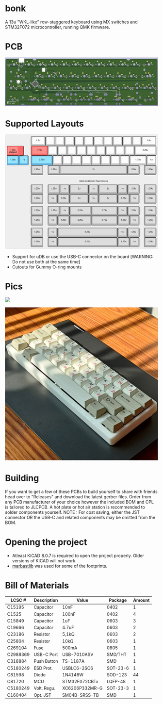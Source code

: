 # bonk
A 13u "WKL-like" row-staggered keyboard using MX switches and STM32F072 microcontroller, running QMK firmware.
 
# PCB
![PCB_BACK](https://github.com/arko9699/bonk/blob/main/pcb_back.png)

# Supported Layouts
![Supported Layouts](https://github.com/arko9699/bonk/blob/main/layouts.png)

* Support for uDB or use the USB-C connector on the board [WARNING: Do not use both at the same time]
* Cutouts for Gummy O-ring mounts

# Pics
![](https://github.com/arko9699/bonk/blob/main/assets/pic1-by-source.jpg)

![](https://github.com/arko9699/bonk/blob/main/assets/pic1-by-arko.png)

# Building 
If you want to get a few of these PCBs to build yourself to share with friends head over to "Releases" and download the latest gerber files. Order from any PCB manufacturer of your choice however the included BOM and CPL is tailored to JLCPCB. A hot plate or hot air station is recommended to solder components yourself. 
NOTE : For cost saving, either the JST connector OR the USB-C and related components may be omitted from the BOM.

# Opening the project
* Atleast KiCAD 8.0.7 is required to open the project properly. Older versions of KiCAD will not work.
* [marbastlib](https://github.com/ebastler/marbastlib) was used for some of the footprints.

# Bill of Materials
|LCSC #  |Description|Value         |Package |Amount|
|--------|-----------|--------------|--------|------|
|C15195  |Capacitor  |10nF          |0402    |1     |
|C1525   |Capacitor  |100nF         |0402    |4     |
|C15849  |Capacitor  |1uF           |0603    |3     |
|C19666  |Capacitor  |4.7uF         |0603    |2     |
|C23186  |Resistor   |5,1kΩ         |0603    |2     |
|C25804  |Resistor   |10kΩ          |0603    |1     |
|C269104 |Fuse       |500mA         |0805    |1     |
|C2988369|USB-C Port |USB-7010ASV   |SMD/THT |1     |
|C318884 |Push Button|TS-1187A      |SMD     |1     |
|C5180249|ESD Prot.  |USBLC6-2SC6   |SOT-23-6|1     |
|C81598  |Diode      |1N4148W       |SOD-123 |44    |
|C81720  |MCU        |STM32F072CBTx |LQFP-48 |1     |
|C5180249|Volt. Regu.|XC6206P332MR-G|SOT-23-3|1     |
|C160404 |Opt. JST   |SM04B-SRSS-TB |SMD     |1     |
